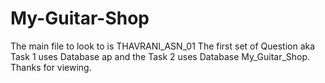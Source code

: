 # My-Guitar-Shop
The main file to look to is THAVRANI_ASN_01
The first set of Question aka Task 1 uses Database ap and the Task 2 uses Database My_Guitar_Shop.
Thanks for viewing.
